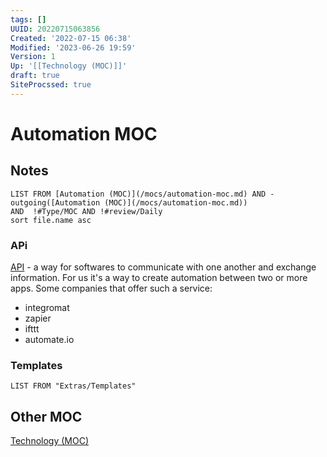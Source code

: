 ```yaml
---
tags: []
UUID: 20220715063856
Created: '2022-07-15 06:38'
Modified: '2023-06-26 19:59'
Version: 1
Up: '[[Technology (MOC)]]'
draft: true
SiteProcssed: true
---
```


# Automation MOC

## Notes

```dataview
LIST FROM [Automation (MOC)](/mocs/automation-moc.md) AND -outgoing([Automation (MOC)](/mocs/automation-moc.md))
AND  !#Type/MOC AND !#review/Daily
sort file.name asc
```

### APi
[API](/notes/api.md) - a way for softwares to communicate with one another and exchange information. For us it's a way to create automation between two or more apps. Some companies that offer such a service:

- integromat
- zapier
- ifttt
- automate.io

### Templates
```dataview
LIST FROM "Extras/Templates"
```

## Other MOC

[Technology (MOC)](/mocs/technology-moc.md)


